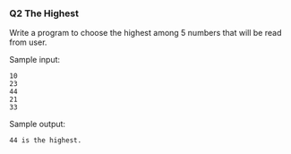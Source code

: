 ### Q2 The Highest

Write a program to choose the highest among 5 numbers that will be read from user.

Sample input:

```
10
23
44
21
33
```

Sample output:

```
44 is the highest.
```
